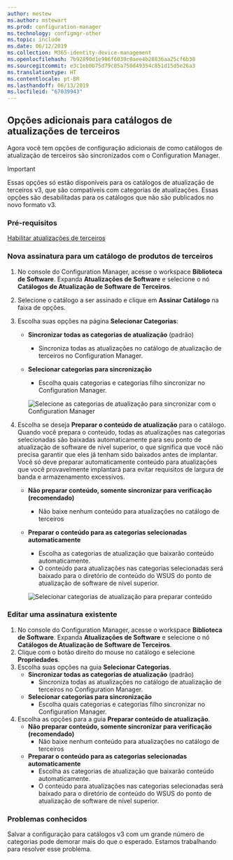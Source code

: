 ```yaml
---
author: mestew
ms.author: mstewart
ms.prod: configuration-manager
ms.technology: configmgr-other
ms.topic: include
ms.date: 06/12/2019
ms.collection: M365-identity-device-management
ms.openlocfilehash: 7b92890d1e986f6039c8aee4b28836aa25cf6b38
ms.sourcegitcommit: e3c1eb0b75d79c05a750d49354c851d15d5e26a3
ms.translationtype: HT
ms.contentlocale: pt-BR
ms.lasthandoff: 06/13/2019
ms.locfileid: "67039943"
---
```

## <a name="additional-options-for-third-party-update-catalogs"></a>Opções adicionais para catálogos de atualizações de terceiros

Agora você tem opções de configuração adicionais de como catálogos de atualização de terceiros são sincronizados com o Configuration Manager. 

> [!IMPORTANT]
> Essas opções só estão disponíveis para os catálogos de atualização de terceiros v3, que são compatíveis com categorias de atualizações. Essas opções são desabilitadas para os catálogos que não são publicados no novo formato v3.

### <a name="prerequisites"></a>Pré-requisitos

[Habilitar atualizações de terceiros](https://docs.microsoft.com/sccm/sum/deploy-use/third-party-software-updates)

### <a name="new-subscription-to-a-third-party-catalog"></a>Nova assinatura para um catálogo de produtos de terceiros

1. No console do Configuration Manager, acesse o workspace **Biblioteca de Software**. Expanda **Atualizações de Software** e selecione o nó **Catálogos de Atualização de Software de Terceiros**.
1. Selecione o catálogo a ser assinado e clique em **Assinar Catálogo** na faixa de opções.
1. Escolha suas opções na página **Selecionar Categorias**:

   - **Sincronizar todas as categorias de atualização** (padrão)
       - Sincroniza todas as atualizações no catálogo de atualização de terceiros no Configuration Manager.
   -  **Selecionar categorias para sincronização**
       - Escolha quais categorias e categorias filho sincronizar no Configuration Manager.

      ![Selecione as categorias de atualização para sincronizar com o Configuration Manager](../../media/4469002-select-categories-for-sync.png)

1. Escolha se deseja **Preparar o conteúdo de atualização** para o catálogo. Quando você prepara o conteúdo, todas as atualizações nas categorias selecionadas são baixadas automaticamente para seu ponto de atualização de software de nível superior, o que significa que você não precisa garantir que eles já tenham sido baixados antes de implantar. Você só deve preparar automaticamente conteúdo para atualizações que você provavelmente implantará para evitar requisitos de largura de banda e armazenamento excessivos.

   - **Não preparar conteúdo, somente sincronizar para verificação (recomendado)**
     - Não baixe nenhum conteúdo para atualizações no catálogo de terceiros
   - **Preparar o conteúdo para as categorias selecionadas automaticamente**
     - Escolha as categorias de atualização que baixarão conteúdo automaticamente.
     - O conteúdo para atualizações nas categorias selecionadas será baixado para o diretório de conteúdo do WSUS do ponto de atualização de software de nível superior.

      ![Selecionar categorias de atualização para preparar conteúdo](../../media/4469002-stage-content.png)

### <a name="edit-an-existing-subscription"></a>Editar uma assinatura existente

1. No console do Configuration Manager, acesse o workspace **Biblioteca de Software**. Expanda **Atualizações de Software** e selecione o nó **Catálogos de Atualização de Software de Terceiros**.
1. Clique com o botão direito do mouse no catálogo e selecione **Propriedades**.
1. Escolha suas opções na guia **Selecionar Categorias**.
   - **Sincronizar todas as categorias de atualização** (padrão)
       - Sincroniza todas as atualizações no catálogo de atualização de terceiros no Configuration Manager.
   -  **Selecionar categorias para sincronização**
       - Escolha quais categorias e categorias filho sincronizar no Configuration Manager.
1. Escolha as opções para a guia **Preparar conteúdo de atualização**.
   - **Não preparar conteúdo, somente sincronizar para verificação (recomendado)**
     - Não baixe nenhum conteúdo para atualizações no catálogo de terceiros
   - **Preparar o conteúdo para as categorias selecionadas automaticamente**
     - Escolha as categorias de atualização que baixarão conteúdo automaticamente.
     - O conteúdo para atualizações nas categorias selecionadas será baixado para o diretório de conteúdo do WSUS do ponto de atualização de software de nível superior. 

### <a name="known-issues"></a>Problemas conhecidos

Salvar a configuração para catálogos v3 com um grande número de categorias pode demorar mais do que o esperado. Estamos trabalhando para resolver esse problema. 
